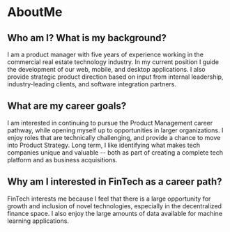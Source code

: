 # AboutMe

## Who am I? What is my background?
I am a product manager with five years of experience working in the commercial real estate technology industry. In my current position I guide the development of our web, mobile, and desktop applications. I also provide strategic product direction based on input from internal leadership, industry-leading clients, and software integration partners.

## What are my career goals?
I am interested in continuing to pursue the Product Management career pathway, while opening myself up to opportunities in larger organizations. I enjoy roles that are technically challenging, and provide a chance to move into Product Strategy. Long term, I like identifying what makes tech companies unique and valuable -- both as part of creating a complete tech platform and as business acquisitions.

## Why am I interested in FinTech as a career path?
FinTech interests me because I feel that there is a large opportunity for growth and inclusion of novel technologies, especially in the decentralized finance space. I also enjoy the large amounts of data available for machine learning applications.